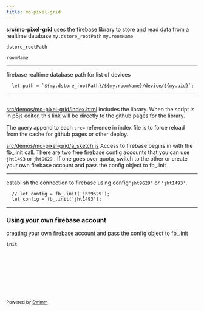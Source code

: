 ```yaml
---
title: mo-pixel-grid
---
```


**src/mo-pixel-grid** uses the firebase library to store and read data from a realtime database `my.dstore_rootPath` `my.roomName`

<SwmToken path="/src/demos/mo-pixel-grid/dstore_device.js" pos="33:11:11" line-data="  let path = `${my.dstore_rootPath}/${my.roomName}/device/${my.uid}`;">`dstore_rootPath`</SwmToken>

<SwmToken path="/src/demos/mo-pixel-grid/dstore_device.js" pos="33:17:17" line-data="  let path = `${my.dstore_rootPath}/${my.roomName}/device/${my.uid}`;">`roomName`</SwmToken>

<SwmSnippet path="src/demos/mo-pixel-grid/dstore_device.js" line="33">

---

firebase realtime database path for list of devices

```
  let path = `${my.dstore_rootPath}/${my.roomName}/device/${my.uid}`;
```

---

</SwmSnippet>

\
<SwmPath>[src/demos/mo-pixel-grid/index.html](/src/demos/mo-pixel-grid/index.html)</SwmPath> includes the library. When the script is in p5js editor, this link will be directly to the github pages for the library.

The query append to each `src=` reference in index file is to force reload from the cache for github pages or other deploy.

<SwmPath>[src/demos/mo-pixel-grid/a_sketch.js](/src/demos/mo-pixel-grid/a_sketch.js)</SwmPath> Access to firebase begins in with the fb\_.init call. There are two free firebase config accounts that you can use `jht1493` or `jht9629` . If one goes over quota, switch to the other or create your own firebase account and pass the config object to fb\_.init

<SwmSnippet path="/src/demos/mo-pixel-grid/a_sketch.js" line="27">

---

establish the connection to firebase using config`'jht9629'` or `'jht1493'`.

```
  // let config = fb_.init('jht9629');
  let config = fb_.init('jht1493');
```

---

</SwmSnippet>

### Using your own firebase account

creating your own firebase account and pass the config object to fb\_.init&nbsp;

<SwmToken path="/src/demos/mo-pixel-grid/a_sketch.js" pos="27:11:11" line-data="  // let config = fb_.init(&#39;jht9629&#39;);">`init`</SwmToken>

&nbsp;

&nbsp;

&nbsp;

&nbsp;

<SwmMeta version="3.0.0" repo-id="Z2l0aHViJTNBJTNBcDVtb0xpYnJhcnklM0ElM0Ftb2xhYi1pdHA=" repo-name="p5moLibrary"><sup>Powered by [Swimm](https://app.swimm.io/)</sup></SwmMeta>
